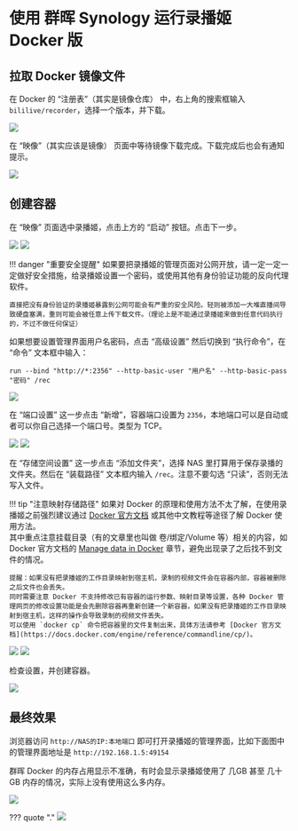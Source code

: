 # 使用 群晖 Synology 运行录播姬 Docker 版

## 拉取 Docker 镜像文件

在 Docker 的 “注册表”（其实是镜像仓库） 中，右上角的搜索框输入 `bililive/recorder`，选择一个版本，并下载。

![](../../assets/images/user-install-docker-synology-1.png)

在 “映像”（其实应该是镜像） 页面中等待镜像下载完成。下载完成后也会有通知提示。

![](../../assets/images/user-install-docker-synology-2.png)

## 创建容器

在 “映像” 页面选中录播姬，点击上方的 “启动” 按钮。点击下一步。

![](../../assets/images/user-install-docker-synology-3.png)
![](../../assets/images/user-install-docker-synology-4.png)

!!! danger "重要安全提醒"
    如果要把录播姬的管理页面对公网开放，请一定一定一定做好安全措施，给录播姬设置一个密码，或使用其他有身份验证功能的反向代理软件。

    直接把没有身份验证的录播姬暴露到公网可能会有严重的安全风险。轻则被添加一大堆直播间导致硬盘塞满，重则可能会被任意上传下载文件。（理论上是不能通过录播姬来做到任意代码执行的，不过不做任何保证）

如果想要设置管理界面用户名密码，点击 “高级设置” 然后切换到 “执行命令”，在 “命令” 文本框中输入：

```
run --bind "http://*:2356" --http-basic-user "用户名" --http-basic-pass "密码" /rec
```

![](../../assets/images/user-install-docker-synology-b.png)

在 “端口设置” 这一步点击 “新增”，容器端口设置为 `2356`，本地端口可以是自动或者可以你自己选择一个端口号。类型为 TCP。

![](../../assets/images/user-install-docker-synology-5.png)
![](../../assets/images/user-install-docker-synology-6.png)

在 “存储空间设置” 这一步点击 “添加文件夹”，选择 NAS 里打算用于保存录播的文件夹。然后在 “装载路径” 文本框内输入 `/rec`。注意不要勾选 “只读”，否则无法写入文件。

!!! tip "注意映射存储路径"
    如果对 Docker 的原理和使用方法不太了解，在使用录播姬之前强烈建议通过 [Docker 官方文档](https://docs.docker.com/get-started/) 或其他中文教程等途径了解 Docker 使用方法。  
    其中重点注意挂载目录（有的文章里也叫做 卷/绑定/Volume 等）相关的内容，如 Docker 官方文档的 [Manage data in Docker](https://docs.docker.com/storage/) 章节，避免出现录了之后找不到文件的情况。

    提醒：如果没有把录播姬的工作目录映射到宿主机，录制的视频文件会在容器内部，容器被删除之后文件也会丢失。
    同时需要注意 Docker 不支持修改已有容器的运行参数、映射目录等设置，各种 Docker 管理网页的修改设置功能是会先删除容器再重新创建一个新容器，如果没有把录播姬的工作目录映射到宿主机，这样的操作会导致录制的视频文件丢失。
    可以使用 `docker cp` 命令把容器里的文件复制出来，具体方法请参考 [Docker 官方文档](https://docs.docker.com/engine/reference/commandline/cp/)。

![](../../assets/images/user-install-docker-synology-7.png)
![](../../assets/images/user-install-docker-synology-8.png)

检查设置，并创建容器。

![](../../assets/images/user-install-docker-synology-9.png)

## 最终效果

浏览器访问 `http://NAS的IP:本地端口` 即可打开录播姬的管理界面，比如下面图中的管理界面地址是 `http://192.168.1.5:49154`

群晖 Docker 的内存占用显示不准确，有时会显示录播姬使用了 几GB 甚至 几十GB 内存的情况，实际上没有使用这么多内存。

![](../../assets/images/user-install-docker-synology-a.png)

??? quote "."
    ![](../../assets/images/user-install-docker-synology-joke.jpg)
